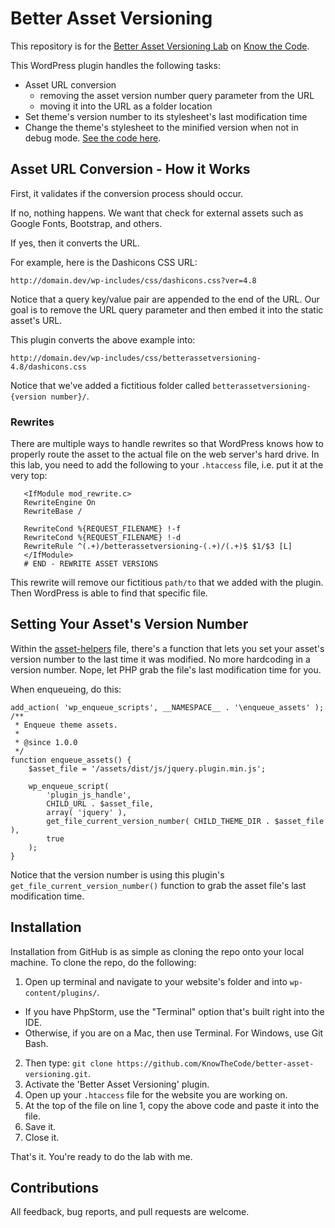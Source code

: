 # Better Asset Versioning

This repository is for the [Better Asset Versioning Lab](https://knowthecode.io/labs/better-asset-versioning) on [Know the Code](https://KnowTheCode.io).

This WordPress plugin handles the following tasks:
 
- Asset URL conversion 
    - removing the asset version number query parameter from the URL
    - moving it into the URL as a folder location
- Set theme's version number to its stylesheet's last modification time
- Change the theme's stylesheet to the minified version when not in debug mode. [See the code here](https://github.com/KnowTheCode/better-asset-versioning/blob/master/src/Support/asset-helpers.php#L14).    
 
## Asset URL Conversion - How it Works
 
First, it validates if the conversion process should occur.  

If no, nothing happens.  We want that check for external assets such as Google Fonts, Bootstrap, and others.

If yes, then it converts the URL.

For example, here is the Dashicons CSS URL:

`http://domain.dev/wp-includes/css/dashicons.css?ver=4.8`

Notice that a query key/value pair are appended to the end of the URL.  Our goal is to remove the URL query parameter and then embed it into the static asset's URL.

This plugin converts the above example into:

`http://domain.dev/wp-includes/css/betterassetversioning-4.8/dashicons.css`

Notice that we've added a fictitious folder called `betterassetversioning-{version number}/`.

### Rewrites

There are multiple ways to handle rewrites so that WordPress knows how to properly route the asset to the actual file on the web server's hard drive.  In this lab, you need to add the following to your `.htaccess` file, i.e. put it at the very top:

```# START - REWRITE ASSET VERSIONS
   <IfModule mod_rewrite.c>
   RewriteEngine On
   RewriteBase /
   
   RewriteCond %{REQUEST_FILENAME} !-f
   RewriteCond %{REQUEST_FILENAME} !-d
   RewriteRule ^(.+)/betterassetversioning-(.+)/(.+)$ $1/$3 [L]
   </IfModule>
   # END - REWRITE ASSET VERSIONS
```
This rewrite will remove our fictitious `path/to` that we added with the plugin.  Then WordPress is able to find that specific file. 

## Setting Your Asset's Version Number

Within the [asset-helpers](https://github.com/KnowTheCode/better-asset-versioning/blob/master/src/Support/asset-helpers.php#L38) file, there's a function that lets you set your asset's version number to the last time it was modified.  No more hardcoding in a version number. Nope, let PHP grab the file's last modification time for you.
 
When enqueueing, do this:  

```
add_action( 'wp_enqueue_scripts', __NAMESPACE__ . '\enqueue_assets' );
/**
 * Enqueue theme assets.
 *
 * @since 1.0.0
 */
function enqueue_assets() {
	$asset_file = '/assets/dist/js/jquery.plugin.min.js';
	
	wp_enqueue_script(
		'plugin_js_handle',
		CHILD_URL . $asset_file,
		array( 'jquery' ),
		get_file_current_version_number( CHILD_THEME_DIR . $asset_file ),
		true
	);
}
```

Notice that the version number is using this plugin's `get_file_current_version_number()` function to grab the asset file's last modification time. 

## Installation

Installation from GitHub is as simple as cloning the repo onto your local machine.  To clone the repo, do the following:

1. Open up terminal and navigate to your website's folder and into `wp-content/plugins/`.
- If you have PhpStorm, use the "Terminal" option that's built right into the IDE.
- Otherwise, if you are on a Mac, then use Terminal.  For Windows, use Git Bash.
2. Then type: `git clone https://github.com/KnowTheCode/better-asset-versioning.git`.
3. Activate the 'Better Asset Versioning' plugin.
4. Open up your `.htaccess` file for the website you are working on.
5. At the top of the file on line 1, copy the above code and paste it into the file.
6. Save it.
6. Close it.

That's it.  You're ready to do the lab with me.

## Contributions

All feedback, bug reports, and pull requests are welcome.